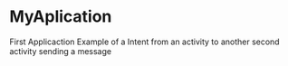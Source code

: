 # MyAplication
First Applicaction
Example of a Intent from an activity to another second activity sending a message